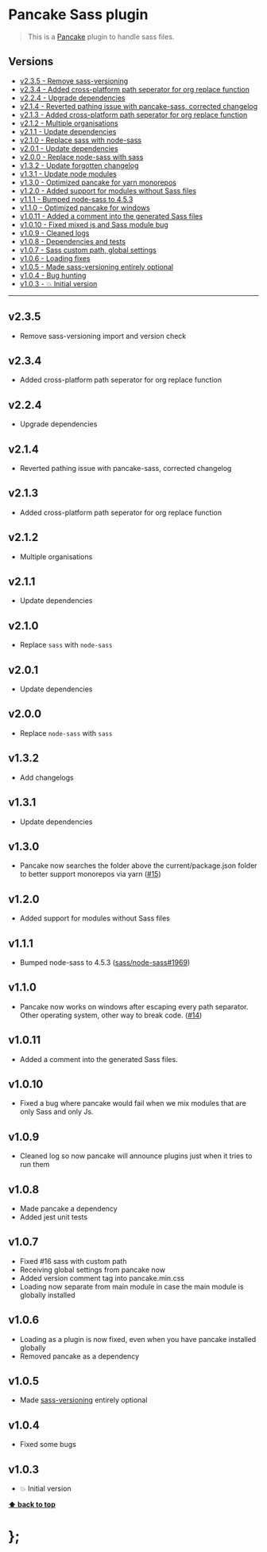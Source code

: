 Pancake Sass plugin
===================

> This is a [Pancake](https://github.com/govau/pancake) plugin to handle sass files.


## Versions

* [v2.3.5  - Remove sass-versioning](v235)
* [v2.3.4  - Added cross-platform path seperator for org replace function](v234)
* [v2.2.4  - Upgrade dependencies](v224)
* [v2.1.4  - Reverted pathing issue with pancake-sass, corrected changelog](v214)
* [v2.1.3  - Added cross-platform path seperator for org replace function](v213)
* [v2.1.2  - Multiple organisations](v212)
* [v2.1.1  - Update dependencies](v211)
* [v2.1.0  - Replace sass with node-sass](v210)
* [v2.0.1  - Update dependencies](v201)
* [v2.0.0  - Replace node-sass with sass](v200)
* [v1.3.2  - Update forgotten changelog](v132)
* [v1.3.1  - Update node modules](v131)
* [v1.3.0  - Optimized pancake for yarn monorepos](v130)
* [v1.2.0  - Added support for modules without Sass files](v120)
* [v1.1.1  - Bumped node-sass to 4.5.3](v111)
* [v1.1.0  - Optimized pancake for windows](v110)
* [v1.0.11 - Added a comment into the generated Sass files](v1011)
* [v1.0.10 - Fixed mixed js and Sass module bug](v1010)
* [v1.0.9  - Cleaned logs](v109)
* [v1.0.8  - Dependencies and tests](v108)
* [v1.0.7  - Sass custom path, global settings](v107)
* [v1.0.6  - Loading fixes](v106)
* [v1.0.5  - Made sass-versioning entirely optional](v105)
* [v1.0.4  - Bug hunting](v104)
* [v1.0.3  - 💥 Initial version](v103)


----------------------------------------------------------------------------------------------------------------------------------------------------------------

## v2.3.5

- Remove sass-versioning import and version check


## v2.3.4

- Added cross-platform path seperator for org replace function


## v2.2.4

- Upgrade dependencies


## v2.1.4

- Reverted pathing issue with pancake-sass, corrected changelog


## v2.1.3

- Added cross-platform path seperator for org replace function


## v2.1.2

- Multiple organisations


## v2.1.1

- Update dependencies


## v2.1.0

- Replace `sass` with `node-sass`


## v2.0.1

- Update dependencies


## v2.0.0

- Replace `node-sass` with `sass`


## v1.3.2

- Add changelogs


## v1.3.1

- Update dependencies


## v1.3.0

- Pancake now searches the folder above the current/package.json folder to better support monorepos via yarn
	([#15](https://github.com/govau/pancake/issues/15))


## v1.2.0

- Added support for modules without Sass files


## v1.1.1

- Bumped node-sass to 4.5.3
	([sass/node-sass#1969](https://github.com/sass/node-sass/pull/1969))


## v1.1.0

- Pancake now works on windows after escaping every path separator. Other operating system, other way to break code.
	([#14](https://github.com/govau/pancake/issues/14))


## v1.0.11

- Added a comment into the generated Sass files.


## v1.0.10

- Fixed a bug where pancake would fail when we mix modules that are only Sass and only Js.


## v1.0.9

- Cleaned log so now pancake will announce plugins just when it tries to run them


## v1.0.8

- Made pancake a dependency
- Added jest unit tests


## v1.0.7

- Fixed #16 sass with custom path
- Receiving global settings from pancake now
- Added version comment tag into pancake.min.css
- Loading now separate from main module in case the main module is globally installed


## v1.0.6

- Loading as a plugin is now fixed, even when you have pancake installed globally
- Removed pancake as a dependency


## v1.0.5

- Made [sass-versioning](https://github.com/dominikwilkowski/sass-versioning) entirely optional


## v1.0.4

- Fixed some bugs


## v1.0.3

- 💥 Initial version


**[⬆ back to top](#contents)**


# };
